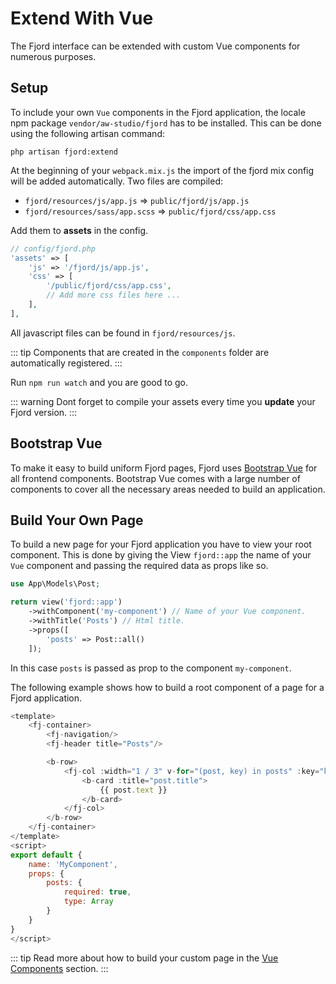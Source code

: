 # Extend With Vue

The Fjord interface can be extended with custom Vue components for numerous purposes.

## Setup

To include your own `Vue` components in the Fjord application, the locale npm package `vendor/aw-studio/fjord` has to be installed. This can be done using the following artisan command:

```shell
php artisan fjord:extend
```

At the beginning of your `webpack.mix.js` the import of the fjord mix config will be added automatically. Two files are compiled:

-   `fjord/resources/js/app.js` => `public/fjord/js/app.js`
-   `fjord/resources/sass/app.scss` => `public/fjord/css/app.css`

Add them to **assets** in the config.

```php
// config/fjord.php
'assets' => [
    'js' => '/fjord/js/app.js',
    'css' => [
        '/public/fjord/css/app.css',
        // Add more css files here ...
    ],
],
```

All javascript files can be found in `fjord/resources/js`.

::: tip
Components that are created in the `components` folder are automatically registered.
:::

Run `npm run watch` and you are good to go.

::: warning
Dont forget to compile your assets every time you **update** your Fjord version.
:::

## Bootstrap Vue

To make it easy to build uniform Fjord pages, Fjord uses [Bootstrap Vue](https://bootstrap-vue.org/docs/components) for all frontend components. Bootstrap Vue comes with a large number of components to cover all the necessary areas needed to build an application.

## Build Your Own Page

To build a new page for your Fjord application you have to view your root component. This is done by giving the View `fjord::app` the name of your `Vue` component and passing the required data as props like so.

```php
use App\Models\Post;

return view('fjord::app')
    ->withComponent('my-component') // Name of your Vue component.
    ->withTitle('Posts') // Html title.
    ->props([
        'posts' => Post::all()
    ]);
```

In this case `posts` is passed as prop to the component `my-component`.

The following example shows how to build a root component of a page for a Fjord application.

```javascript
<template>
    <fj-container>
        <fj-navigation/>
        <fj-header title="Posts"/>

        <b-row>
            <fj-col :width="1 / 3" v-for="(post, key) in posts" :key="key">
                <b-card :title="post.title">
                    {{ post.text }}
                </b-card>
            </fj-col>
        </b-row>
    </fj-container>
</template>
<script>
export default {
    name: 'MyComponent',
    props: {
        posts: {
            required: true,
            type: Array
        }
    }
}
</script>
```

::: tip
Read more about how to build your custom page in the [Vue Components](/docs/frontend/components.html#custom-pages) section.
:::
